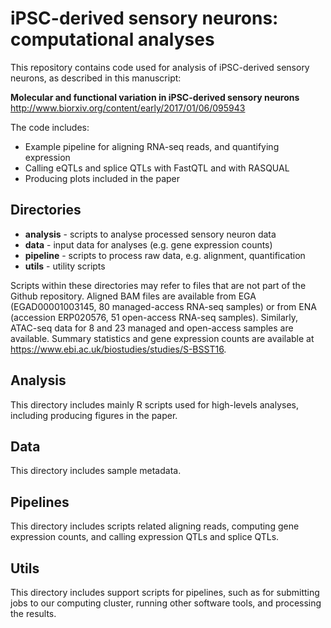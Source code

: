 # iPSC-derived sensory neurons: computational analyses
This repository contains code used for analysis of iPSC-derived sensory neurons, as described in this manuscript:

**Molecular and functional variation in iPSC-derived sensory neurons**
http://www.biorxiv.org/content/early/2017/01/06/095943

The code includes:
* Example pipeline for aligning RNA-seq reads, and quantifying expression
* Calling eQTLs and splice QTLs with FastQTL and with RASQUAL
* Producing plots included in the paper

## Directories
* **analysis** - scripts to analyse processed sensory neuron data
* **data** - input data for analyses (e.g. gene expression counts)
* **pipeline** - scripts to process raw data, e.g. alignment, quantification
* **utils** - utility scripts

Scripts within these directories may refer to files that are not part of the Github repository. Aligned BAM files are available from EGA (EGAD00001003145, 80 managed-access RNA-seq samples) or from ENA (accession ERP020576, 51 open-access RNA-seq samples). Similarly, ATAC-seq data for 8 and 23 managed and open-access samples are available. Summary statistics and gene expression counts are available at https://www.ebi.ac.uk/biostudies/studies/S-BSST16.

## Analysis
This directory includes mainly R scripts used for high-levels analyses, including producing figures in the paper.

## Data
This directory includes sample metadata.

## Pipelines
This directory includes scripts related aligning reads, computing gene expression counts, and calling expression QTLs and splice QTLs.

## Utils
This directory includes support scripts for pipelines, such as for submitting jobs to our computing cluster, running other software tools, and processing the results.

